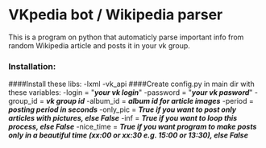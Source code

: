 # VKpedia bot / Wikipedia parser
This is a program on python that automaticly parse important info from random Wikipedia article and posts it in your vk group.

### Installation:
####Install these libs:
-lxml
-vk_api
####Create config.py in main dir with these variables:
-login      = "***your vk login***"
-password   = "***your vk pasword***"
-group_id   = ***vk group id***
-album_id   = ***album id for article images***
-period     = ***posting period in seconds***
-only_pic   = ***True if you want to post only articles with pictures, else False***
-inf        = ***True if you want to loop this process, else False***
-nice_time  = ***True if you want program to make posts only in a beautiful time (xx:00 or xx:30 e.g. 15:00 or 13:30), else False***

